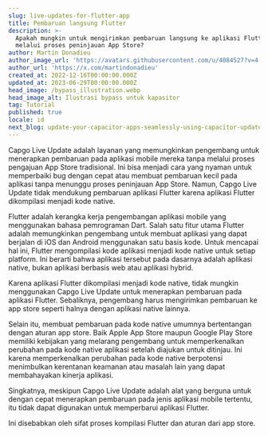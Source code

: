 ```yaml
---
slug: live-updates-for-flutter-app
title: Pembaruan langsung Flutter
description: >-
  Apakah mungkin untuk mengirimkan pembaruan langsung ke aplikasi Flutter tanpa
  melalui proses peninjauan App Store?
author: Martin Donadieu
author_image_url: 'https://avatars.githubusercontent.com/u/4084527?v=4'
author_url: 'https://x.com/martindonadieu'
created_at: 2022-12-16T00:00:00.000Z
updated_at: 2023-06-29T00:00:00.000Z
head_image: /bypass_illustration.webp
head_image_alt: Ilustrasi bypass untuk kapasitor
tag: Tutorial
published: true
locale: id
next_blog: update-your-capacitor-apps-seamlessly-using-capacitor-updater
---
```


Capgo Live Update adalah layanan yang memungkinkan pengembang untuk menerapkan pembaruan pada aplikasi mobile mereka tanpa melalui proses pengajuan App Store tradisional. Ini bisa menjadi cara yang nyaman untuk memperbaiki bug dengan cepat atau membuat pembaruan kecil pada aplikasi tanpa menunggu proses peninjauan App Store. Namun, Capgo Live Update tidak mendukung pembaruan aplikasi Flutter karena aplikasi Flutter dikompilasi menjadi kode native.

Flutter adalah kerangka kerja pengembangan aplikasi mobile yang menggunakan bahasa pemrograman Dart. Salah satu fitur utama Flutter adalah memungkinkan pengembang untuk membuat aplikasi yang dapat berjalan di iOS dan Android menggunakan satu basis kode. Untuk mencapai hal ini, Flutter mengompilasi kode aplikasi menjadi kode native untuk setiap platform. Ini berarti bahwa aplikasi tersebut pada dasarnya adalah aplikasi native, bukan aplikasi berbasis web atau aplikasi hybrid.

Karena aplikasi Flutter dikompilasi menjadi kode native, tidak mungkin menggunakan Capgo Live Update untuk menerapkan pembaruan pada aplikasi Flutter. Sebaliknya, pengembang harus mengirimkan pembaruan ke app store seperti halnya dengan aplikasi native lainnya.

Selain itu, membuat pembaruan pada kode native umumnya bertentangan dengan aturan app store. Baik Apple App Store maupun Google Play Store memiliki kebijakan yang melarang pengembang untuk memperkenalkan perubahan pada kode native aplikasi setelah diajukan untuk ditinjau. Ini karena memperkenalkan perubahan pada kode native berpotensi menimbulkan kerentanan keamanan atau masalah lain yang dapat membahayakan kinerja aplikasi.

Singkatnya, meskipun Capgo Live Update adalah alat yang berguna untuk dengan cepat menerapkan pembaruan pada jenis aplikasi mobile tertentu, itu tidak dapat digunakan untuk memperbarui aplikasi Flutter.

Ini disebabkan oleh sifat proses kompilasi Flutter dan aturan dari app store.